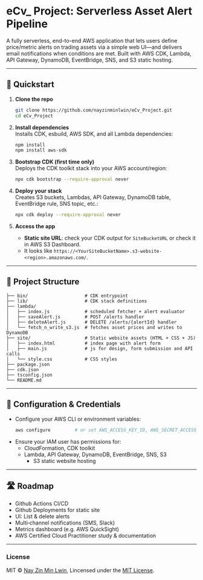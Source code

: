 # eCv\_ Project: Serverless Asset Alert Pipeline

A fully serverless, end-to-end AWS application that lets users define price/metric alerts on trading assets via a simple web UI—and delivers email notifications when conditions are met.
Built with AWS CDK, Lambda, API Gateway, DynamoDB, EventBridge, SNS, and S3 static hosting.

---

## 🚀 Quickstart

1. **Clone the repo**

   ```bash
   git clone https://github.com/nayzinminlwin/eCv_Project.git
   cd eCv_Project
   ```

2. **Install dependencies**  
   Installs CDK, esbuild, AWS SDK, and all Lambda dependencies:

   ```bash
   npm install
   npm install aws-sdk
   ```

3. **Bootstrap CDK (first time only)**  
   Deploys the CDK toolkit stack into your AWS account/region:

   ```bash
   npx cdk bootstrap --require-approval never
   ```

4. **Deploy your stack**  
   Creates S3 buckets, Lambdas, API Gateway, DynamoDB table, EventBridge rule, SNS topic, etc.:

   ```bash
   npx cdk deploy --require-approval never
   ```

5. **Access the app**
   - **Static site URL**: check your CDK output for `SiteBucketURL` or check it in AWS S3 Dashboard.
   - It looks like `https://<YourSiteBucketName>.s3-website-<region>.amazonaws.com/`.

---

## 📂 Project Structure

```
├── bin/                     # CDK entrypoint
├── lib/                     # CDK stack definitions
├── lambda/
│   ├── index.js             # scheduled fetcher + alert evaluator
│   ├── saveAlert.js         # POST /alerts handler
│   ├── deleteAlert.js       # DELETE /alerts/{alertId} handler
│   └── fetch_n_write_s3.js  # fetches asset prices and writes to DynamoDB
├── site/                    # Static website assets (HTML + CSS + JS)
│   ├── index.html           # index page with alert form
│   ├── main.js              # js for design, form submission and API calls
│   └── style.css            # CSS styles
├── package.json
├── cdk.json
├── tsconfig.json
└── README.md
```

---

## 🔧 Configuration & Credentials

- Configure your AWS CLI or environment variables:
  ```bash
  aws configure         # or set AWS_ACCESS_KEY_ID, AWS_SECRET_ACCESS_KEY, AWS_REGION
  ```
- Ensure your IAM user has permissions for:
  - CloudFormation, CDK toolkit
  - Lambda, API Gateway, DynamoDB, EventBridge, SNS, S3
    - S3 static website hosting

---

## 🛣️ Roadmap

- Github Actions CI/CD
- Github Deployments for static site
- UI: List & delete alerts
- Multi‑channel notifications (SMS, Slack)
- Metrics dashboard (e.g. AWS QuickSight)
- AWS Certified Cloud Practitioner study & documentation

---

### License

MIT © [Nay Zin Min Lwin](https://github.com/nayzinminlwin),
Lincensed under the [MIT License](https://github.com/nayzinminlwin/eCv_Project/blob/master/LICENSE).
